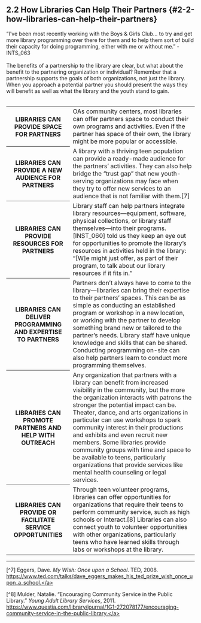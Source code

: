 ## 2.2 How Libraries Can Help Their Partners {#2-2-how-libraries-can-help-their-partners}

<div class="text">“I've been most recently working with the Boys &amp; Girls Club... to try and get more library programming over there for them and to help them sort of build their capacity for doing programming, either with me or without me.” - INTS_063</div>

<br>
The benefits of a partnership to the library are clear, but what about the benefit to the partnering organization or individual? Remember that a partnership supports the goals of both organizations, not just the library. When you approach a potential partner you should present the ways they will benefit as well as what the library and the youth stand to gain.
<br>
<br>
<table class="heading-cell1"><tr><th>LIBRARIES CAN PROVIDE SPACE FOR PARTNERS</th><td>OAs community centers, most libraries can offer partners space to conduct their own programs and activities. Even if the partner has space of their own, the library might be more popular or accessible.</td>
</tr><tr><th>LIBRARIES CAN PROVIDE A NEW AUDIENCE FOR PARTNERS</th><td>A library with a thriving teen population can provide a ready-made audience for the partners’ activities. They can also help bridge the “trust gap” that new youth-serving organizations may face when they try to offer new services to an audience that is not familiar with them.[7]</td></tr><tr><th>LIBRARIES CAN PROVIDE RESOURCES FOR PARTNERS</th><td>Library staff can help partners integrate library resources—equipment, software, physical collections, or library staff themselves—into their programs. [INST_060] told us they keep an eye out for opportunities to promote the library’s resources in activities held in the library: “[W]e might just offer, as part of their program, to talk about our library resources if it fits in.”</td></tr><tr><th>LIBRARIES CAN DELIVER PROGRAMMING AND EXPERTISE TO PARTNERS</th><td>Partners don’t always have to come to the library—libraries can bring their expertise to their partners’ spaces. This can be as simple as conducting an established program or workshop in a new location, or working with the partner to develop something brand new or tailored to the partner’s needs. Library staff have unique knowledge and skills that can be shared. Conducting programming on-site can also help partners learn to conduct more programming themselves.</td></tr><tr><th>LIBRARIES CAN PROMOTE PARTNERS AND HELP WITH OUTREACH</th><td>Any organization that partners with a library can benefit from increased visibility in the community, but the more the organization interacts with patrons the stronger the potential impact can be. Theater, dance, and arts organizations in particular can use workshops to spark community interest in their productions and exhibits and even recruit new members. Some libraries provide community groups with time and space to be available to teens, particularly organizations that provide services like mental health counseling or legal services.</td></tr></tr><tr><th>LIBRARIES CAN PROVIDE OR FACILITATE SERVICE OPPORTUNITIES</th><td>Through teen volunteer programs, libraries can offer opportunities for organizations that require their teens to perform community service, such as high schools or Interact.[8] Libraries can also connect youth to volunteer opportunities with other organizations, particularly teens who have learned skills through labs or workshops at the library.</td></tr></table>



<hr>

[^7] Eggers, Dave. _My Wish: Once upon a School_. TED, 2008. <a href="https://www.ted.com/talks/dave_eggers_makes_his_ted_prize_wish_once_upon_a_school">https://www.ted.com/talks/dave_eggers_makes_his_ted_prize_wish_once_upon_a_school.</a>

[^8] Mulder, Natalie. “Encouraging Community Service in the Public Library.” _Young Adult Library Services_, 2011. <a href="https://www.questia.com/library/journal/1G1-272078177/encouraging-community-service-in-the-public-library">https://www.questia.com/library/journal/1G1-272078177/encouraging-community-service-in-the-public-library.</a>
